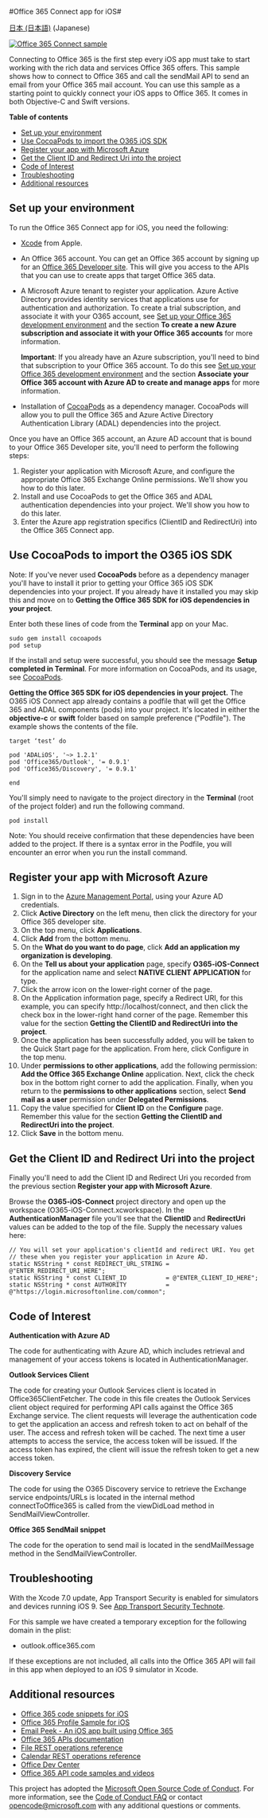 #Office 365 Connect app for iOS#

[日本 (日本語)](/loc/README-ja.md) (Japanese)

[![Office 365 Connect sample](/readme-images/O365-iOS-Connect-video_play_icon.png)](https://youtu.be/3v__BnV61Rs "Click to see the sample in action")

Connecting to Office 365 is the first step every iOS app must take to start working with the rich data and services Office 365 offers. This sample shows how to connect to Office 365 and call the sendMail API to send an email from your Office 365 mail account. You can use this sample as a starting point to quickly connect your iOS apps to Office 365. It comes in both Objective-C and Swift versions.

**Table of contents**

* [Set up your environment](#set-up-your-environment)
* [Use CocoaPods to import the O365 iOS SDK](#use-cocoapods-to-import-the-o365-ios-sdk)
* [Register your app with Microsoft Azure](#register-your-app-with-microsoft-azure)
* [Get the Client ID and Redirect Uri into the project](#get-the-client-id-and-redirect-uri-into-the-project)
* [Code of Interest](#code-of-interest)
* [Troubleshooting](#troubleshooting)
* [Additional resources](#additional-resources)


<a name="set-up-your-environment"></a>
## Set up your environment ##

To run the Office 365 Connect app for iOS, you need the following:


* [Xcode](https://developer.apple.com/) from Apple.
* An Office 365 account. You can get an Office 365 account by signing up for an [Office 365 Developer site](http://msdn.microsoft.com/library/office/fp179924.aspx). This will give you access to the APIs that you can use to create apps that target Office 365 data.
* A Microsoft Azure tenant to register your application. Azure Active Directory provides identity services that applications use for authentication and authorization. To create a trial subscription, and associate it with your O365 account, see [Set up your Office 365 development environment](https://msdn.microsoft.com/office/office365/howto/setup-development-environment) and the section **To create a new Azure subscription and associate it with your Office 365 accounts** for more information.

  **Important**: If you already have an Azure subscription, you'll need to bind that subscription to your Office 365 account. To do this see [Set up your Office 365 development environment](https://msdn.microsoft.com/office/office365/howto/setup-development-environment) and the section **Associate your Office 365 account with Azure AD to create and manage apps** for more information.


* Installation of [CocoaPods](https://cocoapods.org/) as a dependency manager. CocoaPods will allow you to pull the Office 365 and Azure Active Directory Authentication Library (ADAL) dependencies into the project.

Once you have an Office 365 account, an Azure AD account that is bound to your Office 365 Developer site, you'll need to perform the following steps:

1. Register your application with Microsoft Azure, and configure the appropriate Office 365 Exchange Online permissions. We'll show you how to do this later.
2. Install and use CocoaPods to get the Office 365 and ADAL authentication dependencies into your project. We'll show you how to do this later.
3. Enter the Azure app registration specifics (ClientID and RedirectUri) into the Office 365 Connect app.

<a name="use-cocoapods-to-import-the-o365-ios-sdk"></a>
## Use CocoaPods to import the O365 iOS SDK
Note: If you've never used **CocoaPods** before as a dependency manager you'll have to install it prior to getting your Office 365 iOS SDK dependencies into your project. If you already have it installed you may skip this and move on to **Getting the Office 365 SDK for iOS dependencies in your project**.

Enter both these lines of code from the **Terminal** app on your Mac.

    sudo gem install cocoapods
    pod setup

If the install and setup were successful, you should see the message **Setup completed in Terminal**. For more information on CocoaPods, and its usage, see [CocoaPods](https://cocoapods.org/).


**Getting the Office 365 SDK for iOS dependencies in your project.**
The O365 iOS Connect app already contains a podfile that will get the Office 365 and ADAL components (pods) into your project. It's located in either the **objective-c** or **swift** folder based on sample preference ("Podfile"). The example shows the contents of the file.

	target ‘test’ do

    pod 'ADALiOS', '~> 1.2.1'
    pod 'Office365/Outlook', '= 0.9.1'
    pod 'Office365/Discovery', '= 0.9.1'

	end


You'll simply need to navigate to the project directory in the **Terminal** (root of the project folder) and run the following command.


    pod install

Note: You should receive confirmation that these dependencies have been added to the project.  If there is a syntax error in the Podfile, you will encounter an error when you run the install command.

<a name="register-your-app-with-microsoft-azure"></a>
## Register your app with Microsoft Azure
1.	Sign in to the [Azure Management Portal](https://manage.windowsazure.com), using your Azure AD credentials.
2.	Click **Active Directory** on the left menu, then click the directory for your Office 365 developer site.
3.	On the top menu, click **Applications**.
4.	Click **Add** from the bottom menu.
5.	On the **What do you want to do page**, click **Add an application my organization is developing**.
6.	On the **Tell us about your application** page, specify **O365-iOS-Connect** for the application name and select **NATIVE CLIENT APPLICATION** for type.
7.	Click the arrow icon on the lower-right corner of the page.
8.	On the Application information page, specify a Redirect URI, for this example, you can specify http://localhost/connect, and then click the check box in the lower-right hand corner of the page. Remember this value for the section **Getting the ClientID and RedirectUri into the project**.
9.	Once the application has been successfully added, you will be taken to the Quick Start page for the application. From here, click Configure in the top menu.
10.	Under **permissions to other applications**, add the following permission: **Add the Office 365 Exchange Online** application. Next, click the check box in the bottom right corner to add the application. Finally, when you return to the **permissions to other applications** section, select **Send mail as a user** permission under **Delegated Permissions**.
13.	Copy the value specified for **Client ID** on the **Configure** page. Remember this value for the section **Getting the ClientID and RedirectUri into the project**.
14.	Click **Save** in the bottom menu.

<a name="get-the-client-id-and-redirect-uri-into-the-project"></a>
## Get the Client ID and Redirect Uri into the project

Finally you'll need to add the Client ID and Redirect Uri you recorded from the previous section **Register your app with Microsoft Azure**.

Browse the **O365-iOS-Connect** project directory and open up the workspace (O365-iOS-Connect.xcworkspace). In the **AuthenticationManager** file you'll see that the **ClientID** and **RedirectUri** values can be added to the top of the file. Supply the necessary values here:

    // You will set your application's clientId and redirect URI. You get
    // these when you register your application in Azure AD.
    static NSString * const REDIRECT_URL_STRING = @"ENTER_REDIRECT_URI_HERE";
    static NSString * const CLIENT_ID           = @"ENTER_CLIENT_ID_HERE";
    static NSString * const AUTHORITY           = @"https://login.microsoftonline.com/common";



<a name="code-of-interest"></a>
## Code of Interest

**Authentication with Azure AD**

The code for authenticating with Azure AD, which includes retrieval and management of your access tokens is located in AuthenticationManager.


**Outlook Services Client**

The code for creating your Outlook Services client is located in Office365ClientFetcher. The code in this file creates the Outlook Services client object required for performing API calls against the Office 365 Exchange service. The client requests will leverage the authentication code to get the application an access and refresh token to act on behalf of the user. The access and refresh token will be cached. The next time a user attempts to access the service, the access token will be issued. If the access token has expired, the client will issue the refresh token to get a new access token.


**Discovery Service**

The code for using the O365 Discovery service to retrieve the Exchange service endpoints/URLs is located in the internal method connectToOffice365 is called from the viewDidLoad method in SendMailViewController.


**Office 365 SendMail snippet**

The code for the operation to send mail is located in the sendMailMessage method in the SendMailViewController.



<a name="troubleshooting"></a>
## Troubleshooting

With the Xcode 7.0 update, App Transport Security is enabled for simulators and devices running iOS 9. See [App Transport Security Technote](https://developer.apple.com/library/prerelease/ios/technotes/App-Transport-Security-Technote/).

For this sample we have created a temporary exception for the following domain in the plist:

- outlook.office365.com

If these exceptions are not included, all calls into the Office 365 API will fail in this app when deployed to an iOS 9 simulator in Xcode.

<a name="additional-resources"></a>
## Additional resources

* [Office 365 code snippets for iOS](https://github.com/OfficeDev/O365-iOS-Snippets)
* [Office 365 Profile Sample for iOS](https://github.com/OfficeDev/O365-iOS-Profile)
* [Email Peek - An iOS app built using Office 365](https://github.com/OfficeDev/O365-iOS-EmailPeek)
* [Office 365 APIs documentation](http://msdn.microsoft.com/office/office365/howto/platform-development-overview)
* [File REST operations reference](http://msdn.microsoft.com/office/office365/api/files-rest-operations)
* [Calendar REST operations reference](http://msdn.microsoft.com/office/office365/api/calendar-rest-operations)
* [Office Dev Center](http://dev.office.com/)
* [Office 365 API code samples and videos](https://msdn.microsoft.com/office/office365/howto/starter-projects-and-code-samples)



This project has adopted the [Microsoft Open Source Code of Conduct](https://opensource.microsoft.com/codeofconduct/). For more information, see the [Code of Conduct FAQ](https://opensource.microsoft.com/codeofconduct/faq/) or contact [opencode@microsoft.com](mailto:opencode@microsoft.com) with any additional questions or comments.
